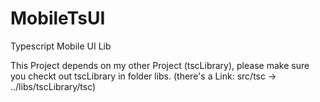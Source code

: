 MobileTsUI
===========

Typescript Mobile UI Lib


This Project depends on my other Project (tscLibrary), please make sure you checkt out tscLibrary in folder libs.
(there's a Link: src/tsc -> ../libs/tscLibrary/tsc)
